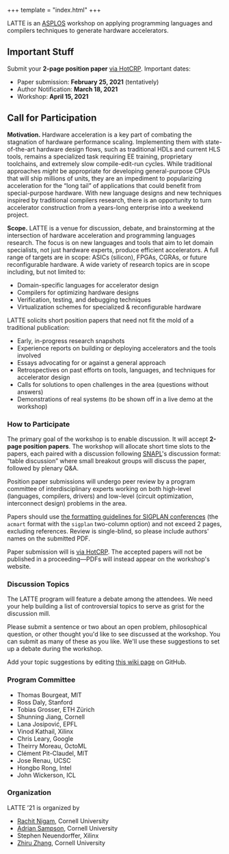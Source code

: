 +++
template = "index.html"
+++

LATTE is an [ASPLOS][] workshop on applying programming languages and compilers
techniques to generate hardware accelerators.

## Important Stuff

Submit your **2-page position paper** [via HotCRP][hotcrp]. Important dates:

- Paper submission: **February 25, 2021** (tentatively)
- Author Notification: **March 18, 2021**
- Workshop: **April 15, 2021**


## Call for Participation

**Motivation.**
Hardware acceleration is a key part of combating the stagnation of hardware performance scaling. Implementing them with state-of-the-art hardware design flows, such as traditional HDLs and current HLS tools, remains a specialized task requiring EE training, proprietary toolchains, and extremely slow compile-edit-run cycles. While traditional approaches *might* be appropriate for developing general-purpose CPUs that will ship millions of units, they are an impediment to popularizing acceleration for the “long tail” of applications that could benefit from special-purpose hardware. With new language designs and new techniques inspired by traditional compilers research, there is an opportunity to turn accelerator construction from a years-long enterprise into a weekend project.

**Scope.**
LATTE is a venue for discussion, debate, and brainstorming at the intersection of hardware acceleration and programming languages research. The focus is on new languages and tools that aim to let domain specialists, not just hardware experts, produce efficient accelerators. A full range of targets are in scope: ASICs (silicon), FPGAs, CGRAs, or future reconfigurable hardware. A wide variety of research topics are in scope including, but not limited to:

- Domain-specific languages for accelerator design
- Compilers for optimizing hardware designs
- Verification, testing, and debugging techniques
- Virtualization schemes for specialized & reconfigurable hardware

LATTE solicits short position papers that need not fit the mold of a traditional publication:

- Early, in-progress research snapshots
- Experience reports on building or deploying accelerators and the tools involved
- Essays advocating for or against a general approach
- Retrospectives on past efforts on tools, languages, and techniques for accelerator design
- Calls for solutions to open challenges in the area (questions without answers)
- Demonstrations of real systems (to be shown off in a live demo at the workshop)

### How to Participate

The primary goal of the workshop is to enable discussion. It will accept **2-page position papers**.
The workshop will allocate short time slots to the papers, each paired with a discussion following [SNAPL][]'s discussion format:
“table discussion” where small breakout groups will discuss the paper, followed by plenary Q&A.

Position paper submissions will undergo peer review by a program committee of interdisciplinary experts working on both high-level (languages, compilers, drivers) and low-level (circuit optimization, interconnect design) problems in the area.

Papers should use [the formatting guidelines for SIGPLAN conferences][sigplanconf] (the `acmart` format with the `sigplan` two-column option) and not exceed 2 pages, excluding references. Review is single-blind, so please include authors' names on the submitted PDF.

Paper submission will is [via HotCRP][hotcrp].
The accepted papers will not be published in a proceeding—PDFs will instead appear on the workshop's website.

### Discussion Topics

The LATTE program will feature a debate among the attendees. We need your help building a list of controversial topics to serve as grist for the discussion mill.

Please submit a sentence or two about an open problem, philosophical question, or other thought you'd like to see discussed at the workshop. You can submit as many of these as you like. We'll use these suggestions to set up a debate during the workshop.

Add your topic suggestions by editing [this wiki page][topics] on GitHub.

### Program Committee

- Thomas Bourgeat, MIT
- Ross Daly, Stanford
- Tobias Grosser, ETH Zürich
- Shunning Jiang, Cornell
- Lana Josipović, EPFL
- Vinod Kathail, Xilinx
- Chris Leary, Google
- Theirry Moreau, OctoML
- Clément Pit-Claudel, MIT
- Jose Renau, UCSC
- Hongbo Rong, Intel
- John Wickerson, ICL

### Organization

LATTE ’21 is organized by

- [Rachit Nigam](rachitnigam.com), Cornell University
- [Adrian Sampson](adriansampson.net), Cornell University
- Stephen Neuendorffer, Xilinx
- [Zhiru Zhang](https://www.csl.cornell.edu/~zhiruz/), Cornell University


[topics]: https://github.com/cucapra/latte20/wiki/Discussion-Topics
[snapl]: http://cs.brown.edu/~sk/Memos/Conference-Discussion-Format/
[sigplanconf]: http://www.sigplan.org/Resources/Author/
[hotcrp]: http://example.com/TK
[asplos]: https://asplos-conference.org
